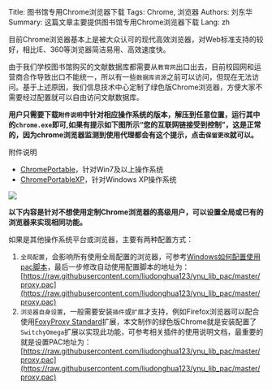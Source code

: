 Title: 图书馆专用Chrome浏览器下载
Tags: Chrome, 浏览器
Authors: 刘东华
Summary: 这篇文章主要提供图书馆专用Chrome浏览器下载
Lang: zh

目前Chrome浏览器基本上是被大众认可的现代高效浏览器，对Web标准支持的较好，相比IE、360等浏览器简洁易用、高效速度快。

由于我们学校图书馆购买的文献数据库都需要从`教育网`出口出去，目前校园网和运营商合作导致出口不能统一，所以有一些`数据库资源`之前可以访问，但现在无法访问。基于上述原因，我们信息技术中心定制了绿色版Chrome浏览器，方便大家不需要经过配置就可以自由访问文献数据库。

**用户只需要下载`附件说明`中针对相应操作系统的版本，解压到任意位置，运行其中的`chrome.exe`即可,如果有提示如下图所示“您的互联网链接受到控制”，这是正常的，因为chrome浏览器监测到使用代理都会有这个提示，点击`保留更改`就可以。**

附件说明

- [ChromePortable][ChromePortable]，针对Win7及以上操作系统
- [ChromePortableXP][ChromePortableXP]，针对Windows XP操作系统

![](/images/chrome-pac-notes1.png)

**以下内容是针对不想使用定制Chrome浏览器的高级用户，可以设置全局或已有的浏览器来实现相同功能。**

如果是其他操作系统平台或浏览器，主要有两种配置方式：

1. `全局配置`，会影响所有使用全局配置的浏览器，可参考[Windows如何配置使用pac脚本][Windows如何配置使用pac脚本]，最后一步修改自动使用配置脚本的地址为：[https://raw.githubusercontent.com/liudonghua123/ynu_lib_pac/master/proxy.pac](https://raw.githubusercontent.com/liudonghua123/ynu_lib_pac/master/proxy.pac)
2. `浏览器自身设置`，一般需要安装`插件`或`扩展`才支持，例如Firefox浏览器可以配合使用[FoxyProxy Standard][FoxyProxy Standard]扩展，本文制作的绿色版Chrome就是安装配置了`SwitchyOmega`扩展以实现此功能，可参考相关插件的使用说明文档，最重要的就是设置PAC地址为：[https://raw.githubusercontent.com/liudonghua123/ynu_lib_pac/master/proxy.pac](https://raw.githubusercontent.com/liudonghua123/ynu_lib_pac/master/proxy.pac)

[ChromePortable]: http://resources.ynu.edu.cn/chrome/ChromePortable.zip
[ChromePortableXP]: http://resources.ynu.edu.cn/chrome/ChromePortableXP.zip
[Windows如何配置使用pac脚本]: http://jingyan.baidu.com/article/a948d6511057c20a2dcd2e0d.html
[SwitchyOmega]: https://github.com/FelisCatus/SwitchyOmega
[FoxyProxy Standard]: https://addons.mozilla.org/en-US/firefox/addon/foxyproxy-standard/

